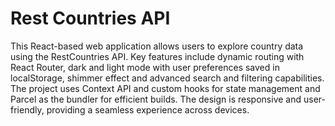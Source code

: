 # Rest Countries API
This React-based web application allows users to explore country data using the RestCountries API. Key features include dynamic routing with React Router, dark and light mode with user preferences saved in localStorage, shimmer effect and advanced search and filtering capabilities. The project uses Context API and custom hooks for state management and Parcel as the bundler for efficient builds. The design is responsive and user-friendly, providing a seamless experience across devices.

